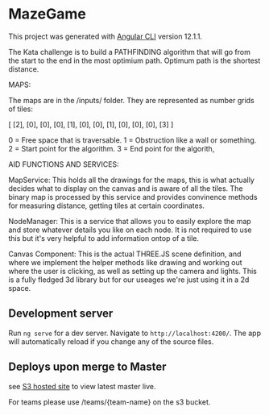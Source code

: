# MazeGame

This project was generated with [Angular CLI](https://github.com/angular/angular-cli) version 12.1.1.

The Kata challenge is to build a PATHFINDING algorithm that will go from the start to the end in the most optimium path. Optimum path is the shortest distance.

MAPS:

The maps are in the /inputs/ folder. They are represented as number grids of tiles:

[
    [2], [0], [0],
    [0], [1], [0],
    [0], [1], [0],
    [0], [0], [3]
]

 0 =  Free space that is traversable.
 1 = Obstruction like a wall or something.
 2 = Start point for the algorithm.
 3 = End point for the algorith,

 AID FUNCTIONS AND SERVICES:

 MapService: This holds all the drawings for the maps, this is what actually decides what to display on the canvas and is aware of all the tiles. The binary map is processed by this service and provides convinence methods for measuring distance, getting tiles at certain coordinates.

 NodeManager: This is a service that allows you to easily explore the map and store whatever details you like on each node. It is not required to use this but it's very helpful to add information ontop of a tile.

 Canvas Component: This is the actual THREE.JS scene definition, and where we implement the helper methods like drawing and working out where the user is clicking, as well as setting up the camera and lights. This is a fully fledged 3d library but for our useages we're just using it in a 2d space.

 

## Development server

Run `ng serve` for a dev server. Navigate to `http://localhost:4200/`. The app will automatically reload if you change any of the source files.

## Deploys upon merge to Master

see [S3 hosted site](http://pathfinding.challenge.s3-website-eu-west-1.amazonaws.com/) to view latest master live.

For teams please use /teams/{team-name} on the s3 bucket.

